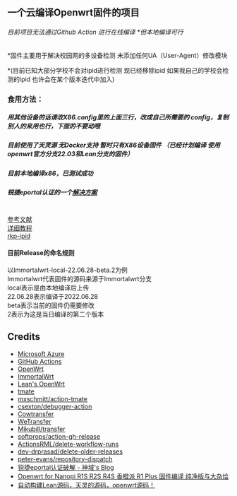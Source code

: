 ## 一个云编译Openwrt固件的项目
###### 目前项目无法通过Github Action 进行在线编译 *但本地编译可行

*固件主要用于解决校园网的多设备检测 未添加任何UA（User-Agent）修改模块 

*(目前已知大部分学校不会对ipid进行检测 现已经移除ipid 如果我自己的学校会检测的ipid 也许会在某个版本迭代中加入)
### 食用方法：
##### 用其他设备的话请改X86.config里的上面三行，改成自己所需要的 config，复制别人的来用也行，下面的不要动哦
##### 目前使用了天灵源 无Docker支持 暂时只有X86设备固件 （已经计划编译 使用openwrt官方分支22.03和Lean分支的固件）
##### 目前本地编译x86，已测试成功
##### 锐捷eportal认证的一个<a href="https://blog.mjjman.com/archives/10">解决方案</a><br>
<br><a href="https://p3terx.com/archives/build-openwrt-with-github-actions.html">参考文献</a><br>
<a href="https://sunbk201public.notion.site/sunbk201public/OpenWrt-f59ae1a76741486092c27bc24dbadc59">详细教程</a><br>
<a href="https://github.com/CHN-beta/rkp-ipid">rkp-ipid</a><br>

#### 目前Release的命名规则
以Immortalwrt-local-22.06.28-beta.2为例<br>
 Immortalwrt代表固件的源码来源于Immortalwrt分支 <br>
 local表示是由本地编译后上传<br>
 22.06.28表示编译于2022.06.28<br>
 beta表示当前的固件仍需要修改<br>
 2表示为这是当日编译的第二个版本<br>

## Credits

- [Microsoft Azure](https://azure.microsoft.com)
- [GitHub Actions](https://github.com/features/actions)
- [OpenWrt](https://github.com/openwrt/openwrt)
- [ImmortalWrt](https://github.com/immortalwrt/immortalwrt)
- [Lean's OpenWrt](https://github.com/coolsnowwolf/lede)
- [tmate](https://github.com/tmate-io/tmate)
- [mxschmitt/action-tmate](https://github.com/mxschmitt/action-tmate)
- [csexton/debugger-action](https://github.com/csexton/debugger-action)
- [Cowtransfer](https://cowtransfer.com)
- [WeTransfer](https://wetransfer.com/)
- [Mikubill/transfer](https://github.com/Mikubill/transfer)
- [softprops/action-gh-release](https://github.com/softprops/action-gh-release)
- [ActionsRML/delete-workflow-runs](https://github.com/ActionsRML/delete-workflow-runs)
- [dev-drprasad/delete-older-releases](https://github.com/dev-drprasad/delete-older-releases)
- [peter-evans/repository-dispatch](https://github.com/peter-evans/repository-dispatch)
- [锐捷eportal认证破解 - 神域's Blog](https://blog.mjjman.com/archives/10)
- [Openwrt for Nanopi R1S R2S R4S 香橙派 R1 Plus 固件编译 纯净版与大杂烩](https://github.com/klever1988/nanopi-openwrt)
- [自动构建Lean源码，天灵的源码，openwrt源码！ ](https://github.com/jingleijack/X86_64-TEST)
